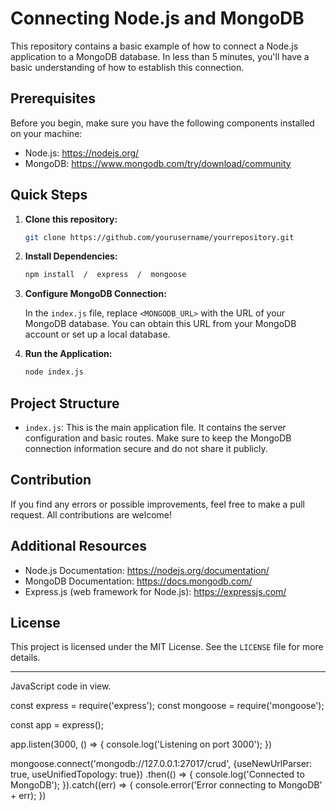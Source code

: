 # Connecting Node.js and MongoDB

This repository contains a basic example of how to connect a Node.js application to a MongoDB database. In less than 5 minutes, you'll have a basic understanding of how to establish this connection.

## Prerequisites

Before you begin, make sure you have the following components installed on your machine:

- Node.js: https://nodejs.org/
- MongoDB: https://www.mongodb.com/try/download/community

## Quick Steps

1. **Clone this repository:**

   ```bash
   git clone https://github.com/yourusername/yourrepository.git
   ```

2. **Install Dependencies:**

   ```bash
   npm install  /  express  /  mongoose
   ```

3. **Configure MongoDB Connection:**

   In the `index.js` file, replace `<MONGODB_URL>` with the URL of your MongoDB database. You can obtain this URL from your MongoDB account or set up a local database.

4. **Run the Application:**

   ```bash
   node index.js
   ```

## Project Structure

- `index.js`: This is the main application file. It contains the server configuration and basic routes. Make sure to keep the MongoDB connection information secure and do not share it publicly.

## Contribution

If you find any errors or possible improvements, feel free to make a pull request. All contributions are welcome!

## Additional Resources

- Node.js Documentation: https://nodejs.org/documentation/
- MongoDB Documentation: https://docs.mongodb.com/
- Express.js (web framework for Node.js): https://expressjs.com/

## License

This project is licensed under the MIT License. See the `LICENSE` file for more details.

---
JavaScript code in view.


const express = require('express');
const mongoose = require('mongoose');

const app = express();

app.listen(3000, () => {
    console.log('Listening on port 3000');
})

mongoose.connect('mongodb://127.0.0.1:27017/crud', {useNewUrlParser: true, useUnifiedTopology: true})
.then(() => {
    console.log('Connected to MongoDB');
}).catch((err) => {
    console.error('Error connecting to MongoDB' + err);
})
